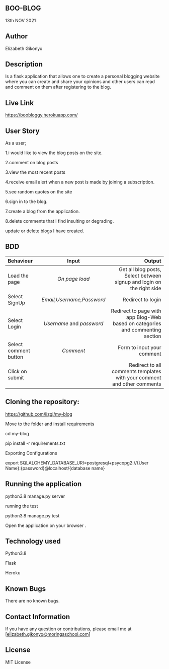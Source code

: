 ## BOO-BLOG

13th NOV 2021

## Author
Elizabeth Gikonyo

## Description
Is a flask application that allows one to create a personal blogging website where you can create and share your opinions and other users can read and comment on them after registering to the blog.

## Live Link

https://boobloggy.herokuapp.com/

## User Story

As a user;

1.i would like to view the blog posts on the site.

2.comment on blog posts

3.view the most recent posts

4.receive email alert when a new post is made by joining a subscription.

5.see random quotes on the site

6.sign in to the blog.

7.create a blog from the application.

8.delete comments that I find insulting or degrading.

update or delete blogs I have created.

## BDD
| Behaviour | Input | Output |
| :---------------- | :---------------: | ------------------: |
| Load the page | *On page load* | Get all blog posts, Select between signup and login on the right side|
| Select SignUp| *Email,Username,Password* | Redirect to login|
| Select Login | *Username* and *password* | Redirect to page with app Blog-Web based on categories and commenting section|
| Select comment button | *Comment* | Form to input your comment|
| Click on submit |  | Redirect to all comments templates with your comment and other comments|

## Cloning the repository:

https://github.com/lizgi/my-blog

Move to the folder and install requirements

cd my-blog

pip install -r requirements.txt

Exporting Configurations

export SQLALCHEMY_DATABASE_URI=postgresql+psycopg2://{User Name}:{password}@localhost/{database name}

## Running the application

python3.8 manage.py server

running the test

python3.8 manage.py test

Open the application on your browser .

## Technology used

Python3.8

Flask

Heroku

## Known Bugs

There are no known bugs.

## Contact Information

If you have any question or contributions, please email me at [elizabeth.gikonyo@moringaschool.com]

## License
MIT License
